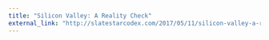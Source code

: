 ```yaml
---
title: "Silicon Valley: A Reality Check"
external_link: "http://slatestarcodex.com/2017/05/11/silicon-valley-a-reality-check/"
---
```



